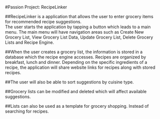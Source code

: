 #Passion Project: RecipeLinker

##RecipeLinker is a application that allows the user to enter grocery items for recommended recipe suggestions.  
The user starts the application by tapping a button which leads to a main menu. The main menu will have navigation areas such as Create New Grocery List, View Grocery List Data, Update Grocery List, Delete Grocery Lists and Recipe Engine. 

##When the user creates a grocery list, the information is stored in a database which the recipe engine accesses. Recipes are organized by breakfast, lunch and dinner. Depending on the specific ingredients of a recipe, the application will share website links for recipes along with stored recipes.

##The user will also be able to sort suggestions by cuisine type.

##Grocery lists can be modified and deleted which will affect available suggestions. 

##Lists can also be used as a template for grocery shopping. Instead of searching for recipes.
